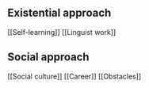 ## Existential approach
[[Self-learning]]
[[Linguist work]]

## Social approach
[[Social culture]]
[[Career]]
[[Obstacles]]
